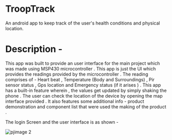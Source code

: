 # TroopTrack
An android app to keep track of the user's health conditions and physical location.

# Description -

This app was built to provide an user interface for the main project which was made using MSP430 microcontroller . This app is just the UI which provides the readings provided by the microcontroller . The reading comprises of - Heart beat , Temperature (Body and Surroundings) , Pir sensor status , Gps location and Emergency status (if it arises ) . This app has a built-in feature wherein , the values get updated by simply shaking the phone . The user can check the location of the device by opening the map interface provided . It also features some additional info - product demonstration and component list that were used the making of the product .


The login Screen and the user interface is as shown - 

![pjimage 2](https://cloud.githubusercontent.com/assets/20648536/24471210/0231c200-14df-11e7-863a-0daf5b11431b.jpg)
